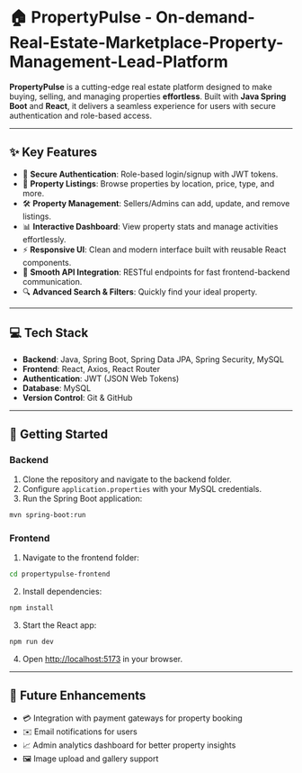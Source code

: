 # 🏠 PropertyPulse - On-demand-Real-Estate-Marketplace-Property-Management-Lead-Platform

**PropertyPulse** is a cutting-edge real estate platform designed to make buying, selling, and managing properties **effortless**. Built with **Java Spring Boot** and **React**, it delivers a seamless experience for users with secure authentication and role-based access.

---

## ✨ Key Features

* 🔐 **Secure Authentication**: Role-based login/signup with JWT tokens.
* 🏡 **Property Listings**: Browse properties by location, price, type, and more.
* 🛠️ **Property Management**: Sellers/Admins can add, update, and remove listings.
* 📊 **Interactive Dashboard**: View property stats and manage activities effortlessly.
* ⚡ **Responsive UI**: Clean and modern interface built with reusable React components.
* 🔗 **Smooth API Integration**: RESTful endpoints for fast frontend-backend communication.
* 🔍 **Advanced Search & Filters**: Quickly find your ideal property.

---

## 💻 Tech Stack

* **Backend**: Java, Spring Boot, Spring Data JPA, Spring Security, MySQL
* **Frontend**: React, Axios, React Router
* **Authentication**: JWT (JSON Web Tokens)
* **Database**: MySQL
* **Version Control**: Git & GitHub

---

## 🚀 Getting Started

### Backend

1. Clone the repository and navigate to the backend folder.
2. Configure `application.properties` with your MySQL credentials.
3. Run the Spring Boot application:

```bash
mvn spring-boot:run
```

### Frontend

1. Navigate to the frontend folder:

```bash
cd propertypulse-frontend
```

2. Install dependencies:

```bash
npm install
```

3. Start the React app:

```bash
npm run dev
```

4. Open [http://localhost:5173](http://localhost:5173) in your browser.

---

## 🌟 Future Enhancements

* 💳 Integration with payment gateways for property booking
* ✉️ Email notifications for users
* 📈 Admin analytics dashboard for better property insights
* 🖼️ Image upload and gallery support

